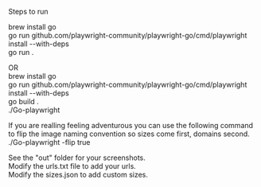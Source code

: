 Steps to run

brew install go  
go run github.com/playwright-community/playwright-go/cmd/playwright install --with-deps  
go run .  

OR  
brew install go  
go run github.com/playwright-community/playwright-go/cmd/playwright install --with-deps  
go build .  
./Go-playwright 


If you are realling feeling adventurous you can use the following command to flip the image naming convention so sizes come first, domains second.  
./Go-playwright -flip true


See the "out" folder for your screenshots.  
Modify the urls.txt file to add your urls.  
Modify the sizes.json to add custom sizes.
